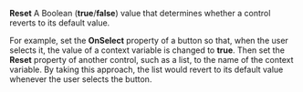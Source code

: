 **Reset** A Boolean (**true**/**false**) value that determines whether a control reverts to its default value.

For example, set the **OnSelect**  property of a button so that, when the user selects it, the value of a context variable is changed to **true**. Then set the **Reset** property of another control, such as a list, to the name of the context variable. By taking this approach, the list would revert to its default value whenever the user selects the button.

